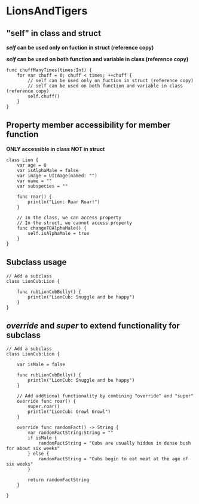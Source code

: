 # LionsAndTigers

"self" in class and struct
--------------------------
***self* can be used only on fuction in struct (reference copy)**

***self* can be used on both function and variable in class (reference copy)**

    func chuffManyTimes(times:Int) {
        for var chuff = 0; chuff < times; ++chuff {
            // self can be used only on fuction in struct (reference copy)
            // self can be used on both function and variable in class (reference copy)
            self.chuff()
        }
    }
    
Property member accessibility for member function
----------------------------------------------
**ONLY accessible in class NOT in struct**

    class Lion {
        var age = 0
        var isAlphaMale = false
        var image = UIImage(named: "")
        var name = ""
        var subspecies = ""
        
        func roar() {
            println("Lion: Roar Roar!")
        }
    
        // In the class, we can access property
        // In the struct, we cannot access property
        func changeTOAlphaMale() {
            self.isAlphaMale = true
        }
    }
    
Subclass usage
--------------

    // Add a subclass
    class LionCub:Lion {
        
        func rubLionCubBelly() {
            println("LionCub: Snuggle and be happy")
        }
    }
    
*override* and *super* to extend functionality for subclass
-----------------------------------------------------------

    // Add a subclass
    class LionCub:Lion {
       
        var isMale = false
        
        func rubLionCubBelly() {
            println("LionCub: Snuggle and be happy")
        }
        
        // Add addtional functionality by combining "override" and "super"
        override func roar() {
            super.roar()
            println("LionCub: Growl Growl")
        }
        
        override func randomFact() -> String {
            var randomFactString:String = ""
            if isMale {
                randomFactString = "Cubs are usually hidden in dense bush for about six weeks"
            } else {
                randomFactString = "Cubs begin to eat meat at the age of six weeks"
            }
            
            return randomFactString
        }
        
    }
